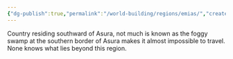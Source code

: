 ```yaml
---
{"dg-publish":true,"permalink":"/world-building/regions/emias/","created":"2024-05-31T14:25:51.248-04:00","updated":"2025-02-03T17:18:22.715-05:00"}
---
```


Country residing southward of Asura, not much is known as the foggy swamp at the southern border of Asura makes it almost impossible to travel. None knows what lies beyond this region.